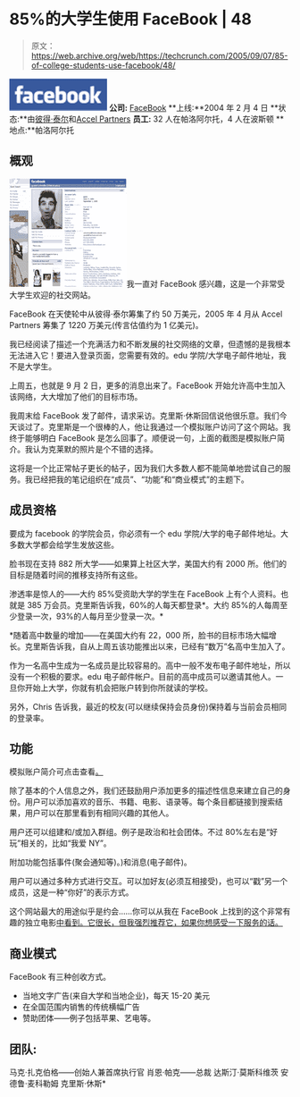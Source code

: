 # 85%的大学生使用 FaceBook  | 48

> 原文：<https://web.archive.org/web/https://techcrunch.com/2005/09/07/85-of-college-students-use-facebook/48/>

![FaceBook](img/18947429aa5a3a2f8ae387cd49bb55ea.png) **公司:** [FaceBook](https://web.archive.org/web/20180305191917/http://www.crunchbase.com/company/facebook) 
**上线:**2004 年 2 月 4 日
**状态:**由[彼得·泰尔](https://web.archive.org/web/20180305191917/http://en.wikipedia.org/wiki/Peter_Thiel)和[Accel Partners](https://web.archive.org/web/20180305191917/http://www.accel.com/)
**员工:** 32 人在帕洛阿尔托，4 人在波斯顿
**地点:**帕洛阿尔托

## 概观

![](img/c46411f49a9fcd1f575d526a27104db2.png)我一直对 FaceBook 感兴趣，这是一个非常受大学生欢迎的社交网站。

FaceBook 在天使轮中从彼得·泰尔筹集了约 50 万美元，2005 年 4 月从 Accel Partners 筹集了 1220 万美元(传言估值约为 1 亿美元)。

我已经阅读了描述一个充满活力和不断发展的社交网络的文章，但遗憾的是我根本无法进入它！要进入登录页面，您需要有效的。edu 学院/大学电子邮件地址，我不是大学生。

上周五，也就是 9 月 2 日，更多的消息出来了。FaceBook 开始允许高中生加入该网络，大大增加了他们的目标市场。

我周末给 FaceBook 发了邮件，请求采访。克里斯·休斯回信说他很乐意。我们今天谈过了。克里斯是一个很棒的人，他让我通过一个模拟账户访问了这个网站。我终于能够明白 FaceBook 是怎么回事了。顺便说一句，上面的截图是模拟账户简介。我认为克莱默的照片是个不错的选择。

这将是一个比正常帖子更长的帖子，因为我们大多数人都不能简单地尝试自己的服务。我已经把我的笔记组织在“成员”、“功能”和“商业模式”的主题下。

## 成员资格

要成为 facebook 的学院会员，你必须有一个 edu 学院/大学的电子邮件地址。大多数大学都会给学生发放这些。

脸书现在支持 882 所大学——如果算上社区大学，美国大约有 2000 所。他们的目标是随着时间的推移支持所有这些。

渗透率是惊人的——大约 85%受资助大学的学生在 FaceBook 上有个人资料。也就是 385 万会员。克里斯告诉我，60%的人每天都登录*。大约 85%的人每周至少登录一次，93%的人每月至少登录一次。*

 *随着高中数量的增加——在美国大约有 22，000 所，脸书的目标市场大幅增长。克里斯告诉我，自从上周五该功能推出以来，已经有“数万”名高中生加入了。

作为一名高中生成为一名成员是比较容易的。高中一般不发布电子邮件地址，所以没有一个积极的要求。edu 电子邮件帐户。目前的高中成员可以邀请其他人。一旦你开始上大学，你就有机会把账户转到你所就读的学校。

另外，Chris 告诉我，最近的校友(可以继续保持会员身份)保持着与当前会员相同的登录率。

## 功能

模拟账户简介可点击查看[。](https://web.archive.org/web/20180305191917/http://facebook.com/p.php?id=11752&l=732749925d)

除了基本的个人信息之外，我们还鼓励用户添加更多的描述性信息来建立自己的身份。用户可以添加喜欢的音乐、书籍、电影、语录等。每个条目都链接到搜索结果，用户可以在那里看到有相同兴趣的其他人。

用户还可以组建和/或加入群组。例子是政治和社会团体。不过 80%左右是“好玩”相关的，比如“我爱 NY”。

附加功能包括事件(聚会通知等)。)和消息(电子邮件)。

用户可以通过多种方式进行交互。可以加好友(必须互相接受)，也可以“戳”另一个成员，这是一种“你好”的表示方式。

这个网站最大的用途似乎是约会……你可以从我在 FaceBook 上找到的这个非常有趣的独立电影[中看到。它很长，但我强烈推荐它，如果你想感受一下服务的话。](https://web.archive.org/web/20180305191917/http://www.frostedworld.com/Facebook.mov)

## 商业模式

FaceBook 有三种创收方式。

*   当地文字广告(来自大学和当地企业)，每天 15-20 美元
*   在全国范围内销售的传统横幅广告
*   赞助团体——例子包括苹果、艺电等。

## 团队:

马克·扎克伯格——创始人兼首席执行官
肖恩·帕克——总裁
达斯汀·莫斯科维茨
安德鲁·麦科勒姆
克里斯·休斯*